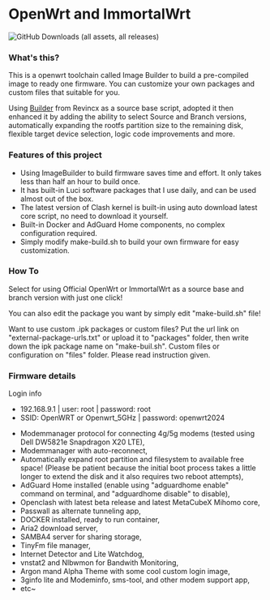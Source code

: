 # OpenWrt and ImmortalWrt

![GitHub Downloads (all assets, all releases)](https://img.shields.io/github/downloads/xuniversal/xversal-owrt/total.svg?style=for-the-badge&logo=Openwrt)

### What's this?
This is a openwrt toolchain called Image Builder to build a pre-compiled image to ready one firmware. You can customize your own packages and custom files that suitable for you. 

Using [Builder](https://github.com/Revincx/MyWrtBuilder) from Revincx as a source base script, adopted it then enhanced it by adding the ability to select Source and Branch versions, automatically expanding the rootfs partition size to the remaining disk, flexible target device selection, logic code improvements and more.

### Features of this project
* Using ImageBuilder to build firmware saves time and effort. It only takes less than half an hour to build once.
* It has built-in Luci software packages that I use daily, and can be used almost out of the box.
* The latest version of Clash kernel is built-in using auto download latest core script, no need to download it yourself.
* Built-in Docker and AdGuard Home components, no complex configuration required.
* Simply modify make-build.sh to build your own firmware for easy customization.

### How To
Select for using Official OpenWrt or ImmortalWrt as a source base and branch version with just one click!

You can also edit the package you want by simply edit "make-build.sh" file!

Want to use custom .ipk packages or custom files?
Put the url link on "external-package-urls.txt" or upload it to "packages" folder, then write down the ipk package name on "make-buil.sh".
Custom files or configuration on "files" folder.
Please read instruction given.

### Firmware details

Login info
* 192.168.9.1 | user: root | password: root
* SSID: OpenWRT or Openwrt_5GHz | password: openwrt2024

- Modemmanager protocol for connecting 4g/5g modems (tested using Dell DW5821e Snapdragon X20 LTE),
- Modemmanager with auto-reconnect,
- Automatically expand root partition and filesystem to available free space! (Please be patient because the initial boot process takes a little longer to extend the disk and it also requires two reboot attempts),
- AdGuard Home installed (enable using "adguardhome enable" command on terminal, and "adguardhome disable" to disable),
- Openclash with latest beta release and latest MetaCubeX Mihomo core,
- Passwall as alternate tunneling app,
- DOCKER installed, ready to run container,
- Aria2 download server,
- SAMBA4 server for sharing storage,
- TinyFm file manager,
- Internet Detector and Lite Watchdog,
- vnstat2 and Nlbwmon for Bandwith Monitoring,
- Argon mand Alpha Theme with some cool custom login image,
- 3ginfo lite and Modeminfo, sms-tool, and other modem support app,
- etc~

